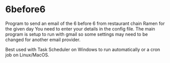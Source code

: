 # 6before6
Program to send an email of the 6 before 6 from restaurant chain Ramen for the given day
You need to enter your details in the config file. 
The main program is setup to run with gmail so some settings may need to be changed for another email provider.

Best used with Task Scheduler on Windows to run automatically or a cron job on Linux/MacOS.
